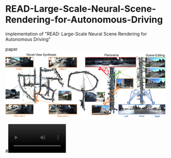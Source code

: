 # READ-Large-Scale-Neural-Scene-Rendering-for-Autonomous-Driving
implementation of "READ:  Large-Scale Neural Scene Rendering for Autonomous Driving"

paper 
![contents](./image/main.jpg)

#<video src='./image/NovelView.mp4' width=180/>
#https://github.com/JOP-Lee/READ-Large-Scale-Neural-Scene-Rendering-for-Autonomous-Driving/tree/main/image/main.mp4
#[![Watch the video](https://github.com/JOP-Lee/READ-Large-Scale-Neural-Scene-Rendering-for-Autonomous-Driving/tree/main/image/main.mp4)]
[![Watch the video](https://github.com/JOP-Lee/READ-Large-Scale-Neural-Scene-Rendering-for-Autonomous-Driving/tree/main/image/main.jpg)](https://youtu.be/kC-bwky4e7Q)

